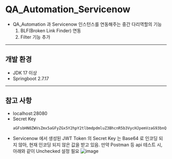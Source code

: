 # QA_Automation_Servicenow
- QA_Automation 과 Servicenow 인스턴스를 연동해주는 중간 다리역할의 기능
  1. BLF(Broken Link Finder) 연동
  2. Filter 기능 추가
---
## 개발 환경
- JDK 17 이상
- Springboot 2.7.17
---
## 참고 사항
- localhost:28080
- Secret Key
  ```
  aGFsbHN0ZWVsZmx5aGFyZGx5Y2hpY2tlbmdpdmluZ3BhcnR5b3VycHJpemVzaG93bnQ=
  ```
- Servicenow 에서 생성된 JWT Token 의 Secret Key 는 Base64 로 인코딩 되지 않아, 현재 인코딩 되지 않은 값을 받고 있음.
  만약 Postman 등 api 테스트 시, 아래와 같이 Unchecked 설정 필요
  ![image](https://github.com/user-attachments/assets/8f6fd444-c8bf-45bc-b318-70cd5e124604)
